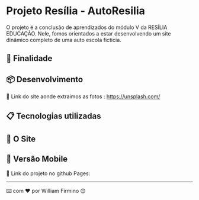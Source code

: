 

# Projeto Resília - AutoResilia

O projeto é a conclusão de aprendizados do módulo V da RESÍLIA EDUCAÇÃO. Nele, fomos orientados a estar desenvolvendo um site dinâmico completo de uma auto escola ficticia.


## 🚀 Finalidade

## 📦 Desenvolvimento

📌 Link do site aonde extraimos as fotos : https://unsplash.com/

## 📋 Tecnologias utilizadas

## 📄 O Site

## 📄 Versão Mobile

📌 Link do projeto no github Pages:

---
⌨️ com ❤️ por William Firmino 😊
